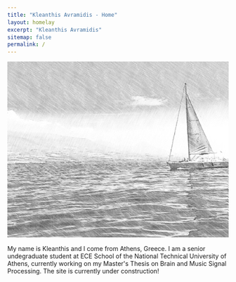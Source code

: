 ```yaml
---
title: "Kleanthis Avramidis - Home"
layout: homelay
excerpt: "Kleanthis Avramidis"
sitemap: false
permalink: /
---
```


<img src="images/sailing_sketch.jpg"
     alt="Sailing"
     style="float: center" width="600" height="400">

My name is Kleanthis and I come from Athens, Greece. I am a senior undegraduate student at ECE School of the National Technical University of Athens, currently working on my Master's Thesis on Brain and Music Signal Processing. The site is currently under construction!
